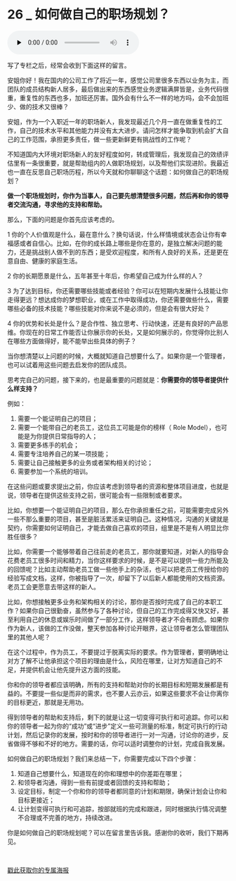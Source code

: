 # 26 _ 如何做自己的职场规划？

<audio id="audio" title="26 | 如何做自己的职场规划？" controls="" preload="none"><source id="mp3" src="https://static001.geekbang.org/resource/audio/a7/06/a78d3bf95c2dc01efb7c70ddbcb2a606.mp3"></audio>

写了专栏之后，经常会收到下面这样的留言。

> 
安姐你好！我在国内的公司工作了将近一年，感觉公司里很多东西以业务为主，而团队的成员结构新人居多，最后做出来的东西感觉业务逻辑满屏皆是，业务代码很重，重复性的东西也多，加班还厉害。国外会有什么不一样的地方吗，会不会加班少、做的技术又很棒？


> 
安姐，作为一个入职近一年的职场新人，我发现最近几个月一直在做重复性的工作，自己的技术水平和其他能力并没有太大进步。请问怎样才能争取到机会扩大自己的工作范围，承担更多责任，做一些更新鲜更有挑战性的工作呢？


不知道国内大环境对职场新人的友好程度如何，转成管理后，我发现自己的效绩评估里有一条很重要，就是帮助组内的人做职场规划，以及帮他们实现进阶。我最近也一直在反思自己职场历程，所以今天就和你聊聊这个话题：如何做自己的职场规划？

**做一个职场规划时，你作为当事人，自己要先想清楚很多问题，然后再和你的领导者交流沟通，寻求他的支持和帮助。**

那么，下面的问题是你首先应该考虑的。

1 你的个人价值观是什么，最在意什么？换句话说，什么样情境或状态会让你有幸福感或者自信心。比如，在你的成长路上哪些是你在意的，是独立解决问题的能力，还是挑战别人做不到的东西；是受欢迎程度，和所有人良好的关系，还是更在意自由、健康的家庭生活。

2 你的长期愿景是什么，五年甚至十年后，你希望自己成为什么样的人？

3 为了达到目标，你还需要哪些技能或者经验？你可以在短期内发展什么技能让你走得更远？想达成你的梦想职业，或在工作中取得成功，你还需要做些什么，需要哪些必备的技术技能？哪些技能对你来说不是必须的，但是会有很大好处？

4 你的优势和长处是什么？是合作性、独立思考、行动快速，还是有良好的产品思维。你现在的日常工作能否让你展示你的长处，又是如何展示的，你觉得你比别人在哪些方面做得好，能不能举出些具体的例子？

当你想清楚以上问题的时候，大概就知道自己想要什么了。如果你是一个管理者，也可以试着用这些问题去启发你的团队成员。

思考完自己的问题，接下来的，也是最重要的问题就是：**你需要你的领导者提供什么样支持？**

例如：

1. 需要一个能证明自己的项目；
1. 需要一个能带自己的老员工，这位员工可能是你的榜样（ Role Model），也可能是为你提供日常指导的人；
1. 需要更多练手的机会；
1. 需要专注培养自己的某一项技能；
1. 需要让自己接触更多的业务或者架构相关的讨论；
1. 需要参加一个系统的培训。

在这些问题或要求提出之前，你应该考虑到领导者的资源和整体项目进度，也就是说，领导者在提供这些支持之前，很可能会有一些限制或者要求。

比如，你想要一个能证明自己的项目，那么在你承担重任之前，可能需要完成另外一些不那么重要的项目，甚至是脏活累活来证明自己。这种情况，沟通的关键就是契约，你需要如何证明自己，才能去做自己喜欢的项目，组里是不是有人明显比你胜任很多？

比如，你需要一个能够带着自己往前走的老员工，那你就要知道，对新人的指导会花费老员工很多时间和精力，当你这样要求的时候，是不是可以提供一些力所能及的回馈呢？比如主动帮助老员工做一些他手上的杂活，也可以把老员工传授给你的经验写成文档，这样，你被指导了一次，却留下了以后新人都能使用的文档资源。老员工会更愿意去带这样的新人。

比如，你想接触更多业务和架构相关的讨论，那你是否按时完成了自己的本职工作？如果你自己很勤奋，虽然参与了各种讨论，但自己的工作完成得又快又好，甚至利用自己的休息或娱乐时间做了一部分工作，这样领导者才不会有顾虑。如果你作为新人，该做的工作没做，整天参加各种讨论开眼界，这让领导者怎么管理团队里的其他人呢？

在这个过程中，作为员工，不要提过于脱离实际的要求。作为管理者，要明确地让对方了解不让他承担这个项目的理由是什么，风险在哪里，让对方知道自己的不足，并提供机会让他先提升这方面的技能。

你和你的领导者都应该明确，所有的支持和帮助对你的长期目标和短期发展都是有益的。不要提一些似是而非的需求，也不要人云亦云，如果这些要求不会让你离你的目标更近，那就是无用功。

得到领导者的帮助和支持后，剩下的就是让这一切变得可执行和可追踪。你可以和你的领导者一起为你的“成功”或“进步”定义一些可测量的标准，制定可执行的行动计划，然后记录你的发展，按时和你的领导者进行一对一沟通，讨论你的进步，反省做得不够和不好的地方。需要的话，你可以适时调整你的计划，完成自我发展。

如何做自己的职场规划？我们来总结一下，你需要完成以下四个步骤：

1. 知道自己想要什么，知道现在的你和理想中的你差距在哪里；
1. 和领导者沟通，得到一些有前提或者回馈的支持和帮助；
1. 设定目标，制定一个你和你的领导者都同意的计划和期限，确保计划会让你和目标更接近；
1. 让计划变得可执行和可追踪，按部就班的完成和跟进，同时根据执行情况调整不合理或不完善的地方，持续改进。

你是如何做自己的职场规划呢？可以在留言里告诉我。感谢你的收听，我们下期再见。

<br> 

[戳此获取你的专属海报](https://time.geekbang.org/activity/sale-poster?utm_source=app&amp;utm_medium=zhuyun-article&amp;utm_campaign=zhuyun-saleposter&amp;utm_content=zhuyun0416)
